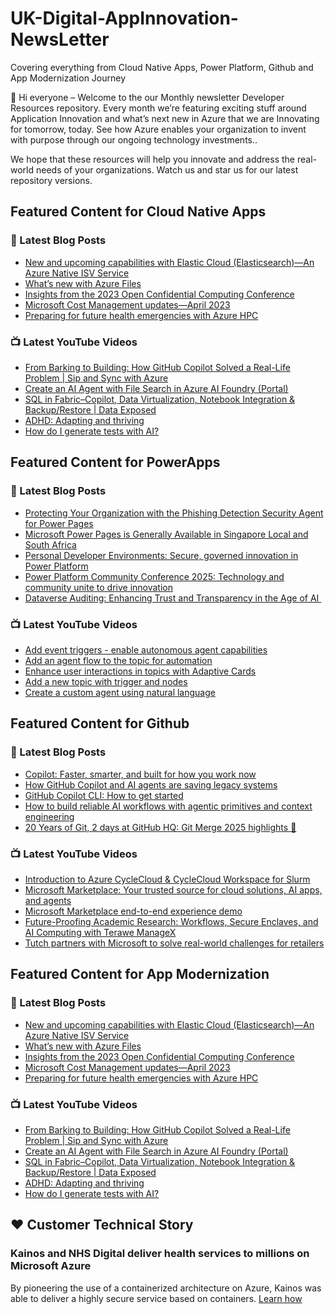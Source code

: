 # UK-Digital-AppInnovation-NewsLetter

Covering everything from Cloud Native Apps, Power Platform, Github and App Modernization Journey

👋 Hi everyone – Welcome to the our Monthly newsletter Developer Resources repository. Every month we’re featuring exciting stuff around Application Innovation and what’s next new in Azure that we are Innovating for tomorrow, today. See how Azure enables your organization to invent with purpose through our ongoing technology investments..


We hope that these resources will help you innovate and address the real-world needs of your organizations. Watch us and star us for our latest repository versions.

## Featured Content for Cloud Native Apps


### 📝 Latest Blog Posts

    
<!-- BLOGCNA:START -->
- [New and upcoming capabilities with Elastic Cloud (Elasticsearch)—An Azure Native ISV Service](https://azure.microsoft.com/blog/new-and-upcoming-capabilities-with-elastic-cloud-elasticsearch-an-azure-native-isv-service/)
- [What’s new with Azure Files](https://azure.microsoft.com/blog/what-s-new-with-azure-files/)
- [Insights from the 2023 Open Confidential Computing Conference](https://azure.microsoft.com/blog/insights-from-the-2023-open-confidential-computing-conference/)
- [Microsoft Cost Management updates—April 2023](https://azure.microsoft.com/blog/microsoft-cost-management-updates-april-2023/)
- [Preparing for future health emergencies with Azure HPC ](https://azure.microsoft.com/blog/preparing-for-future-health-emergencies-with-azure-hpc/)
<!-- BLOGCNA:END -->

### 📺 Latest YouTube Videos

 
<!-- YOUTUBECNA:START -->
- [From Barking to Building: How GitHub Copilot Solved a Real-Life Problem | Sip and Sync with Azure](https://www.youtube.com/watch?v=UUcdEfk2G7o)
- [Create an AI Agent with File Search in Azure AI Foundry &lpar;Portal&rpar;](https://www.youtube.com/watch?v=dBu3il7db0o)
- [SQL in Fabric–Copilot, Data Virtualization, Notebook Integration &amp; Backup/Restore | Data Exposed](https://www.youtube.com/watch?v=h7DhCqFArtc)
- [ADHD: Adapting and thriving](https://www.youtube.com/watch?v=eeTOToKnpCg)
- [How do I generate tests with AI?](https://www.youtube.com/watch?v=2p9kRRcrv80)
<!-- YOUTUBECNA:END -->

##  Featured Content for PowerApps
### 📝 Latest Blog Posts
<!-- BLOGPOWER:START -->
- [Protecting Your Organization with the Phishing Detection Security Agent for Power Pages](https://www.microsoft.com/en-us/power-platform/blog/power-pages/protecting-your-organization-with-the-phishing-detection-security-agent-for-power-pages/)
- [Microsoft Power Pages is Generally Available in Singapore Local and South Africa](https://www.microsoft.com/en-us/power-platform/blog/power-pages/microsoft-power-pages-is-generally-available-in-singapore-local-and-south-africa/)
- [Personal Developer Environments: Secure, governed innovation in Power Platform](https://www.microsoft.com/en-us/power-platform/blog/2025/09/18/personal-developer-environments-secure-governed-innovation-in-power-platform/)
- [Power Platform Community Conference 2025: Technology and community unite to drive innovation](https://www.microsoft.com/en-us/power-platform/blog/power-apps/power-platform-community-conference-2025-technology-and-community-unite-to-drive-innovation/)
- [Dataverse Auditing: Enhancing Trust and Transparency in the Age of AI ](https://www.microsoft.com/en-us/power-platform/blog/2025/09/11/dataverse-auditing/)
<!-- BLOGPOWER:END -->
 ### 📺 Latest YouTube Videos
    
<!-- YOUTUBEPOWER:START -->
- [Add event triggers - enable autonomous agent capabilities](https://www.youtube.com/watch?v=ZgwHL8PQ1nY)
- [Add an agent flow to the topic for automation](https://www.youtube.com/watch?v=vtLZJT3eBXg)
- [Enhance user interactions in topics with Adaptive Cards](https://www.youtube.com/watch?v=RhIlzYHPCXo)
- [Add a new topic with trigger and nodes](https://www.youtube.com/watch?v=7iPAZaA8nJs)
- [Create a custom agent using natural language](https://www.youtube.com/watch?v=qZTtQVncGFg)
<!-- YOUTUBEPOWER:END -->

##  Featured Content for Github
### 📝 Latest Blog Posts
<!-- BLOGGITHUB:START -->
- [Copilot: Faster, smarter, and built for how you work now](https://github.blog/ai-and-ml/github-copilot/copilot-faster-smarter-and-built-for-how-you-work-now/)
- [How GitHub Copilot and AI agents are saving legacy systems](https://github.blog/ai-and-ml/github-copilot/how-github-copilot-and-ai-agents-are-saving-legacy-systems/)
- [GitHub Copilot CLI: How to get started](https://github.blog/ai-and-ml/github-copilot/github-copilot-cli-how-to-get-started/)
- [How to build reliable AI workflows with agentic primitives and context engineering](https://github.blog/ai-and-ml/github-copilot/how-to-build-reliable-ai-workflows-with-agentic-primitives-and-context-engineering/)
- [20 Years of Git, 2 days at GitHub HQ: Git Merge 2025 highlights 🎉](https://github.blog/open-source/git/20-years-of-git-2-days-at-github-hq-git-merge-2025-highlights/)
<!-- BLOGGITHUB:END -->
### 📺 Latest YouTube Videos
<!-- YOUTUBEGITHUB:START -->
- [Introduction to Azure CycleCloud &amp; CycleCloud Workspace for Slurm](https://www.youtube.com/watch?v=FTHUFYMIoj8)
- [Microsoft Marketplace: Your trusted source for cloud solutions, AI apps, and agents](https://www.youtube.com/watch?v=ACM_lNWx8kQ)
- [Microsoft Marketplace end-to-end experience demo](https://www.youtube.com/watch?v=SilJPeLXmL8)
- [Future-Proofing Academic Research: Workflows, Secure Enclaves, and AI Computing with Terawe ManageX](https://www.youtube.com/watch?v=vdZeka_5-Ss)
- [Tutch partners with Microsoft to solve real-world challenges for retailers](https://www.youtube.com/watch?v=0BqIUtFL3KY)
<!-- YOUTUBEGITHUB:END -->
##  Featured Content for App Modernization
### 📝 Latest Blog Posts
<!-- BLOGAPPMOD:START -->
- [New and upcoming capabilities with Elastic Cloud (Elasticsearch)—An Azure Native ISV Service](https://azure.microsoft.com/blog/new-and-upcoming-capabilities-with-elastic-cloud-elasticsearch-an-azure-native-isv-service/)
- [What’s new with Azure Files](https://azure.microsoft.com/blog/what-s-new-with-azure-files/)
- [Insights from the 2023 Open Confidential Computing Conference](https://azure.microsoft.com/blog/insights-from-the-2023-open-confidential-computing-conference/)
- [Microsoft Cost Management updates—April 2023](https://azure.microsoft.com/blog/microsoft-cost-management-updates-april-2023/)
- [Preparing for future health emergencies with Azure HPC ](https://azure.microsoft.com/blog/preparing-for-future-health-emergencies-with-azure-hpc/)
<!-- BLOGAPPMOD:END -->
### 📺 Latest YouTube Videos
<!-- YOUTUBEAPPMOD:START -->
- [From Barking to Building: How GitHub Copilot Solved a Real-Life Problem | Sip and Sync with Azure](https://www.youtube.com/watch?v=UUcdEfk2G7o)
- [Create an AI Agent with File Search in Azure AI Foundry &lpar;Portal&rpar;](https://www.youtube.com/watch?v=dBu3il7db0o)
- [SQL in Fabric–Copilot, Data Virtualization, Notebook Integration &amp; Backup/Restore | Data Exposed](https://www.youtube.com/watch?v=h7DhCqFArtc)
- [ADHD: Adapting and thriving](https://www.youtube.com/watch?v=eeTOToKnpCg)
- [How do I generate tests with AI?](https://www.youtube.com/watch?v=2p9kRRcrv80)
<!-- YOUTUBEAPPMOD:END -->


## ♥️ Customer Technical Story 

### Kainos and NHS Digital deliver health services to millions on Microsoft Azure

By pioneering the use of a containerized architecture on Azure, Kainos was able to deliver a highly secure service based on containers. [Learn how](https://customers.microsoft.com/en-us/story/1368348549535774520-kainos-and-nhs-digital-deliver-health-services-to-millions-on-microsoft-azure)

